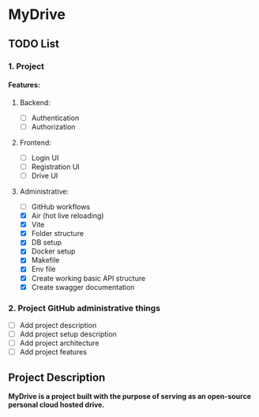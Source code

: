 # MyDrive

## TODO List

### 1. Project

#### Features: 

1. Backend:

   - [ ] Authentication
   - [ ] Authorization
   
2. Frontend:

   - [ ] Login UI
   - [ ] Registration UI
   - [ ] Drive UI

3. Administrative:
    - [ ] GitHub workflows
    - [x] Air (hot live reloading)
    - [X] Vite
    - [X] Folder structure
    - [X] DB setup
    - [X] Docker setup
    - [X] Makefile 
    - [X] Env file
    - [X] Create working basic API structure
    - [X] Create swagger documentation

### 2. Project GitHub administrative things
   - [ ] Add project description
   - [ ] Add project setup description
   - [ ] Add project architecture
   - [ ] Add project features

## Project Description

**MyDrive is a project built with the purpose of serving as an open-source personal cloud hosted drive.**